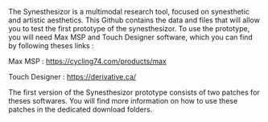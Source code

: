 The Synesthesizor is a multimodal research tool, focused on synesthetic and artistic aesthetics.
This Github contains the data and files that will allow you to test the first prototype of the synesthesizor. 
To use the prototype, you will need Max MSP and Touch Designer software, which you can find by following theses links :

  Max MSP : https://cycling74.com/products/max
  
  Touch Designer : https://derivative.ca/

The first version of the Synesthesizor prototype consists of two patches for theses softwares. You will find more information on how to use these patches in the dedicated download folders.
